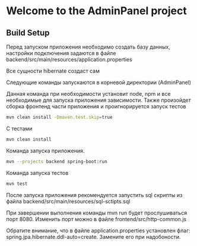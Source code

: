 # Welcome to the AdminPanel project

## Build Setup

Перед запуском приложения необходимо создать базу данных, настройки подключения задаются в файле backend/src/main/resources/application.properties

Все сущности hibernate создаст сам

Следующие команды запускаются в корневой директории (AdminPanel)

Данная команда при необходимости установит node, npm и все 
необходимые для запуска приложения зависимости.
Также произойдет сборка фронтенд части приложения и проигнорируется
запуск тестов
``` bash
mvn clean install -Dmaven.test.skip=true
```
С тестами
``` bash
mvn clean install
```

Команда запуска приложения.
``` bash 
mvn --projects backend spring-boot:run
```

Команда запуска тестов
``` bash
mvn test
```
После запуска приложения рекомендуется запустить sql скрипты из файла backend/src/main/resources/sql-sctipts.sql

При завершении выполнения команды mvn run будет прослушиваться порт 8080. Изменить порт можно в файле frontend/src/http-common.js

Обратите внимание, что в файле application.properties установлен флаг: spring.jpa.hibernate.ddl-auto=create. 
Замените его при надобоности. 
